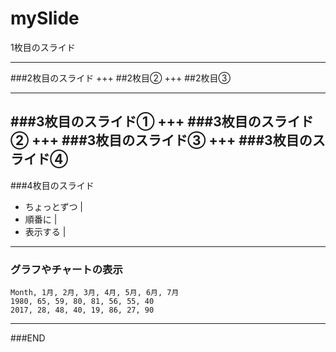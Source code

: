 # mySlide

1枚目のスライド

---
###2枚目のスライド
+++
##2枚目②
+++
##2枚目③

---
###3枚目のスライド①
+++
###3枚目のスライド②
+++
###3枚目のスライド③
+++
###3枚目のスライド④
---

###4枚目のスライド
- ちょっとずつ |
- 順番に |
- 表示する |
---
### グラフやチャートの表示


<canvas data-chart="radar">


    Month, 1月, 2月, 3月, 4月, 5月, 6月, 7月
    1980, 65, 59, 80, 81, 56, 55, 40
    2017, 28, 48, 40, 19, 86, 27, 90


</canvas>

---
###END
